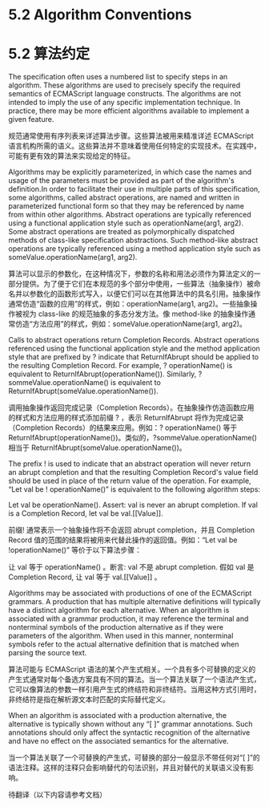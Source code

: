 # 5.2 Algorithm Conventions

# 5.2 算法约定

The specification often uses a numbered list to specify steps in an algorithm. These algorithms are used to precisely specify the required semantics of ECMAScript language constructs. The algorithms are not intended to imply the use of any specific implementation technique. In practice, there may be more efficient algorithms available to implement a given feature.

规范通常使用有序列表来详述算法步骤。这些算法被用来精准详述 ECMAScript 语言机构所需的语义。这些算法并不意味着使用任何特定的实现技术。在实践中，可能有更有效的算法来实现给定的特征。

Algorithms may be explicitly parameterized, in which case the names and usage of the parameters must be provided as part of the algorithm's definition.In order to facilitate their use in multiple parts of this specification, some algorithms, called abstract operations, are named and written in parameterized functional form so that they may be referenced by name from within other algorithms. Abstract operations are typically referenced using a functional application style such as operationName(arg1, arg2). Some abstract operations are treated as polymorphically dispatched methods of class-like specification abstractions. Such method-like abstract operations are typically referenced using a method application style such as someValue.operationName(arg1, arg2).

算法可以显示的参数化，在这种情况下，参数的名称和用法必须作为算法定义的一部分提供。为了便于它们在本规范的多个部分中使用，一些算法（抽象操作）被命名并以参数化的函数形式写入，以便它们可以在其他算法中的具名引用。抽象操作通常仿造“函数的应用”的样式，例如：operationName(arg1, arg2)。一些抽象操作被视为 class-like 的规范抽象的多态分发方法。像 method-like 的抽象操作通常仿造“方法应用”的样式，例如：someValue.operationName(arg1, arg2)。

Calls to abstract operations return Completion Records. Abstract operations referenced using the functional application style and the method application style that are prefixed by ? indicate that ReturnIfAbrupt should be applied to the resulting Completion Record. For example, ? operationName() is equivalent to ReturnIfAbrupt(operationName()). Similarly, ?sommeValue.operationName() is equivalent to ReturnIfAbrupt(someValue.operationName()).

调用抽象操作返回完成记录（Completion Records）。在抽象操作仿造函数应用的样式和方法应用的样式添加前缀 ? ，表示 ReturnIfAbrupt 将作为完成记录（Completion Records）的结果来应用。例如：? operationName() 等于 ReturnIfAbrupt(operationName())。类似的，?sommeValue.operationName() 相当于 ReturnIfAbrupt(someValue.operationName())。

The prefix ! is used to indicate that an abstract operation will never return an abrupt completion and that the resulting Completion Record's value field should be used in place of the return value of the operation. For example, “Let val be ! operationName()” is equivalent to the following algorithm steps:

Let val be operationName().
Assert: val is never an abrupt completion.
If val is a Completion Record, let val be val.[[Value]].

前缀! 通常表示一个抽象操作将不会返回 abrupt completion，并且 Completion Record 值的范围的结果将被用来代替此操作的返回值。例如：“Let val be !operationName()” 等价于以下算法步骤：

让 val 等于 operationName() 。断言: val 不是 abrupt completion.
假如 val 是 Completion Record, 让 val 等于 val.[[Value]] 。

Algorithms may be associated with productions of one of the ECMAScript grammars. A production that has multiple alternative definitions will typically have a distinct algorithm for each alternative. When an algorithm is associated with a grammar production, it may reference the terminal and nonterminal symbols of the production alternative as if they were parameters of the algorithm. When used in this manner, nonterminal symbols refer to the actual alternative definition that is matched when parsing the source text.

算法可能与 ECMAScript 语法的某个产生式相关。一个具有多个可替换的定义的产生式通常对每个备选方案具有不同的算法。当一个算法关联了一个语法产生式，它可以像算法的参数一样引用产生式的终结符和非终结符。当用这种方式引用时，非终结符是指在解析源文本时匹配的实际替代定义。

When an algorithm is associated with a production alternative, the alternative is typically shown without any “[ ]” grammar annotations. Such annotations should only affect the syntactic recognition of the alternative and have no effect on the associated semantics for the alternative.

当一个算法关联了一个可替换的产生式，可替换的部分一般显示不带任何对“[ ]”的语法注释。这样的注释只会影响替代的句法识别，并且对替代的关联语义没有影响。

待翻译（以下内容请参考文档）
